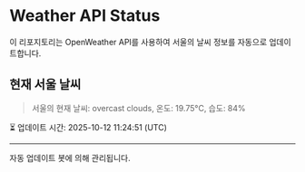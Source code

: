
# Weather API Status

이 리포지토리는 OpenWeather API를 사용하여 서울의 날씨 정보를 자동으로 업데이트합니다.

## 현재 서울 날씨
> 서울의 현재 날씨: overcast clouds, 온도: 19.75°C, 습도: 84%

⏳ 업데이트 시간: 2025-10-12 11:24:51 (UTC)

---
자동 업데이트 봇에 의해 관리됩니다.
